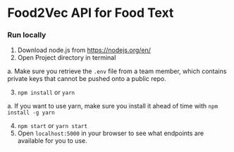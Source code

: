 # Food2Vec API for Food Text

### Run locally
1. Download node.js from https://nodejs.org/en/
2. Open Project directory in terminal

  a. Make sure you retrieve the `.env` file from a team member, which contains private keys that cannot be pushed onto a public repo.

3. `npm install` or `yarn`

  a. If you want to use yarn, make sure you install it ahead of time with `npm install -g yarn`

4. `npm start` or `yarn start`
5. Open `localhost:5000` in your browser to see what endpoints are available for you to use.
